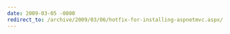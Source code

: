 ```yaml
---
date: 2009-03-05 -0800
redirect_to: /archive/2009/03/06/hotfix-for-installing-aspnetmvc.aspx/
---
```

